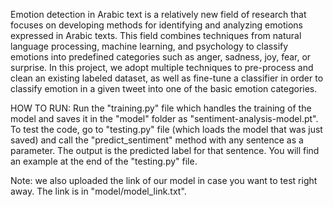 Emotion detection in Arabic text is a relatively new field of research that focuses on developing methods for identifying and analyzing emotions expressed in Arabic texts. This field combines techniques from natural language processing, machine learning, and psychology to classify emotions into predefined categories such as anger, sadness, joy, fear, or surprise. In this project, we adopt multiple techniques to pre-process and clean an existing labeled dataset, as well as fine-tune a classifier in order to classify emotion in a given tweet into one of the basic emotion categories.

HOW TO RUN:
Run the "training.py" file which handles the training of the model and saves it in the "model" folder as "sentiment-analysis-model.pt". To test the code, go to "testing.py" file (which loads the model that was just saved) and call the "predict_sentiment" method with any sentence as a parameter. The output is the predicted label for that sentence. You will find an example at the end of the "testing.py" file.

Note: we also uploaded the link of our model in case you want to test right away. The link is in "model/model_link.txt".
